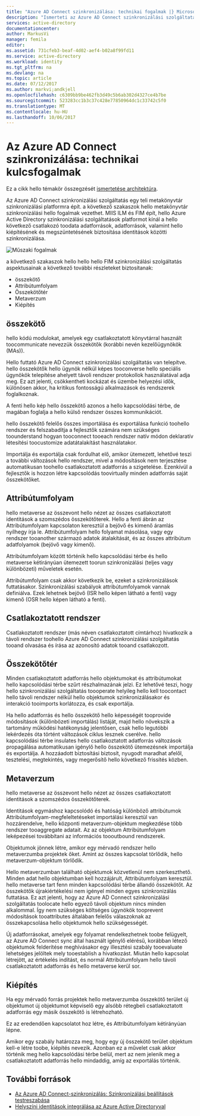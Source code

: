 ```yaml
---
title: "Azure AD Connect szinkronizálása: technikai fogalmak |} Microsoft Docs"
description: "Ismerteti az Azure AD Connect szinkronizálási szolgáltatás hello műszaki elveit."
services: active-directory
documentationcenter: 
author: MarkusVi
manager: femila
editor: 
ms.assetid: 731cfeb3-beaf-4d02-aef4-b02a8f99fd11
ms.service: active-directory
ms.workload: identity
ms.tgt_pltfrm: na
ms.devlang: na
ms.topic: article
ms.date: 07/12/2017
ms.author: markvi;andkjell
ms.openlocfilehash: c6309bb9be462fb3d49c5b6ab302d4327ce4b7be
ms.sourcegitcommit: 523283cc1b3c37c428e77850964dc1c33742c5f0
ms.translationtype: MT
ms.contentlocale: hu-HU
ms.lasthandoff: 10/06/2017
---
```

# <a name="azure-ad-connect-sync-technical-concepts"></a>Az Azure AD Connect szinkronizálása: technikai kulcsfogalmak
Ez a cikk hello témakör összegzését [ismertetése architektúra](active-directory-aadconnectsync-technical-concepts.md).

Az Azure AD Connect szinkronizálási szolgáltatás egy teli metakönyvtár szinkronizálási platformra épít.
a következő szakaszok hello metakönyvtár szinkronizálási hello fogalmak vezethet.
MIIS ILM és FIM épít, hello Azure Active Directory szinkronizálási szolgáltatások platformot kínál a hello következő csatlakozó toodata adatforrások, adatforrások, valamint hello kiépítésének és megszüntetésének biztosítása identitások közötti szinkronizálása.

![Műszaki fogalmak](./media/active-directory-aadconnectsync-technical-concepts/scenario.png)

a következő szakaszok hello hello hello FIM szinkronizálási szolgáltatás aspektusainak a következő további részleteket biztosítanak:

* összekötő
* Attribútumfolyam
* Összekötőtér
* Metaverzum
* Kiépítés

## <a name="connector"></a>összekötő
hello kódú modulokat, amelyek egy csatlakoztatott könyvtárral használt toocommunicate nevezzük összekötők (korábbi nevén kezelőügynökök (MAs)).

Hello futtató Azure AD Connect szinkronizálási szolgáltatás van telepítve. hello összekötők hello ügynök nélkül képes tooconverse hello speciális ügynökök telepítése ahelyett távoli rendszer protokollok használatával adja meg. Ez azt jelenti, csökkentheti kockázat és üzembe helyezési idők, különösen akkor, ha kritikus fontosságú alkalmazások és rendszerek foglalkoznak.

A fenti hello kép hello összekötő azonos a hello kapcsolódási térbe, de magában foglalja a hello külső rendszer összes kommunikációt.

hello összekötő felelős összes importálása és exportálása funkció toohello rendszer és felszabadítja a fejlesztők számára nem szükséges toounderstand hogyan tooconnect tooeach rendszer natív módon deklaratív létesítési toocustomize adatátalakítást használatakor.

Importálja és exportálja csak fordulhat elő, amikor ütemezett, lehetővé teszi a további változások hello rendszer, mivel a módosítások nem terjesztése automatikusan toohello csatlakoztatott adatforrás a szigetelése. Ezenkívül a fejlesztők is hozzon létre kapcsolódás toovirtually minden adatforrás saját összekötőket.

## <a name="attribute-flow"></a>Attribútumfolyam
hello metaverse az összevont hello nézet az összes csatlakoztatott identitások a szomszédos összekötőterek. Hello a fenti ábrán az Attribútumfolyam kapcsolaton keresztül a bejövő és kimenő áramlás nyílhegy írja le. Attribútumfolyam hello folyamat másolása, vagy egy rendszer tooanother származó adatok átalakítását, és az összes attribútum adatfolyamok (bejövő vagy kimenő).

Attribútumfolyam között történik hello kapcsolódási térbe és hello metaverse kétirányúan ütemezett toorun szinkronizálási (teljes vagy különbözeti) műveletek esetén.

Attribútumfolyam csak akkor következik be, ezeket a szinkronizálások futtatásakor. Szinkronizálási szabályok attribútumfolyamok vannak definiálva. Ezek lehetnek bejövő (ISR hello képen látható a fenti) vagy kimenő (OSR hello képen látható a fenti).

## <a name="connected-system"></a>Csatlakoztatott rendszer
Csatlakoztatott rendszer (más néven csatlakoztatott címtárhoz) hivatkozik a távoli rendszer toohello Azure AD Connect szinkronizálási szolgáltatás tooand olvasása és írása az azonosító adatok tooand csatlakozott.

## <a name="connector-space"></a>Összekötőtér
Minden csatlakoztatott adatforrás hello objektumokat és attribútumokat hello kapcsolódási térbe szűrt részhalmazának jelzi.
Ez lehetővé teszi, hogy hello szinkronizálási szolgáltatás toooperate helyileg hello kell toocontact hello távoli rendszer nélkül hello objektumok szinkronizálásakor és interakció tooimports korlátozza, és csak exportálja.

Ha hello adatforrás és hello összekötő hello képességét tooprovide módosítások (különbözeti importálás) listáját, majd hello növekszik a tartomány működési hatékonyság jelentősen, csak hello legutóbbi lekérdezés óta történt változások ciklus lesznek cserélve. hello kapcsolódási térbe insulates hello csatlakoztatott adatforrás változások propagálása automatikusan igénylő hello összekötő ütemezésnek importálja és exportálja. A hozzáadott biztosítási biztosít, nyugodt maradhat afelől, tesztelési, megtekintés, vagy megerősítő hello következő frissítés közben.

## <a name="metaverse"></a>Metaverzum
hello metaverse az összevont hello nézet az összes csatlakoztatott identitások a szomszédos összekötőterek.

Identitások egymáshoz kapcsolódó és hatóság különböző attribútumok Attribútumfolyam-megfeleltetéseket importálási keresztül van hozzárendelve, hello központi metaverzum-objektum megkezdése több rendszer tooaggregate adatait. Az az objektum Attribútumfolyam leképezései továbbítani az információs toooutbound rendszerek.

Objektumok jönnek létre, amikor egy mérvadó rendszer hello metaverzumba projektek őket. Amint az összes kapcsolat törlődik, hello metaverzum-objektum törlődik.

Hello metaverzumban található objektumok közvetlenül nem szerkeszthető. Minden adat hello objektumban kell hozzájárult, Attribútumfolyam keresztül. hello metaverse tart fenn minden kapcsolódási térbe állandó összekötőt. Az összekötők újrakiértékelési nem igényel minden egyes szinkronizálás futtatása. Ez azt jelenti, hogy az Azure AD Connect szinkronizálási szolgáltatás toolocate hello egyező távoli objektum nincs minden alkalommal. Így nem szükséges költséges ügynökök tooprevent módosítások tooattributes általában felelős válaszoknak az összekapcsolása hello objektumok hello szükségességét.

Új adatforrásokat, amelyek egy folyamat rendelkezhetnek toobe felügyelt, az Azure AD Connect sync által használt igénylő elérésű, korábban létező objektumok felderítése meghívásakor egy illesztési szabály tooevaluate lehetséges jelöltek mely tooestablish a hivatkozást.
Miután hello kapcsolat létrejött, az értékelés indítást, és normál Attribútumfolyam hello távoli csatlakoztatott adatforrás és hello metaverse kerül sor.

## <a name="provisioning"></a>Kiépítés
Ha egy mérvadó forrás projektek hello metaverzumba összekötő terület új objektumot új objektumot képviselő egy alsóbb rétegbeli csatlakoztatott adatforrás egy másik összekötő is létrehozható.

Ez az eredendően kapcsolatot hoz létre, és Attribútumfolyam kétirányúan lépne.

Amikor egy szabály határozza meg, hogy egy új összekötő terület objektum kell-e létre toobe, kiépítés nevezik. Azonban ez a művelet csak akkor történik meg hello kapcsolódási térbe belül, mert az nem jelenik meg a csatlakoztatott adatforrás hello mindaddig, amíg az exportálás történik.

## <a name="additional-resources"></a>További források
* [Az Azure AD Connect-szinkronizálás: Szinkronizálási beállítások testreszabása](active-directory-aadconnectsync-whatis.md)
* [Helyszíni identitások integrálása az Azure Active Directoryval](active-directory-aadconnect.md)

<!--Image references-->
[1]: ./media/active-directory-aadsync-technical-concepts/ic750598.png
